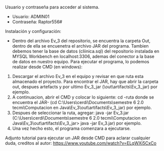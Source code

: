 Usuario y contraseña para acceder al sistema. 
- Usuario: ADMIN01 
- Contraseña: Raptor556#

Instalación y configuración: 
- Dentro del archivo Ev_3 del repositorio, se encuentra la carpeta Out, dentro de ella se encuenetra el archivo JAR del programa. 
Tambien debemos tener la base de datos (cliinica.sql) del repositorio instalada en MYSQL Workbench en localhost:3306, ademas del conector a la base de datos en nuestro equipo. 
Para ejecutar el programa, lo podemos realizar desde CMD (en windows):
1. Descargar el archivo Ev_3 en el equipo y revisar en que ruta esta almacenado el proyecto. Para encontrar el JAR, hay que abrir la carpeta out, despues artefacts y por ultimo Ev_3_jar (\out\artifacts\Ev_3_jar) por ejemplo.
2. A continuacion, abrir el CMD y colocar lo siguiente:    cd -ruta donde se encuentra el JAR- (cd C:\Users\cerdi\Documents\semestre 6 2.0 tecmi\Computacion en Java\Ev_3\out\artifacts\Ev_3_jar) por ejemplo.
3. Despues de seleccionar la ruta, agregar: java -jar Ev_3.jar (C:\Users\cerdi\Documents\semestre 6 2.0 tecmi\Computacion en Java\Ev_3\out\artifacts\Ev_3_jar> java -jar Ev_3.jar) por ejemplo. 
4. Una vez hecho esto, el programa comenzara a ejecutarse.

Adjunto tutorial para ejecutar un JAR desde CMD para aclarar cualquier duda, creditos al autor: https://www.youtube.com/watch?v=ELqWXi5CxCo 
